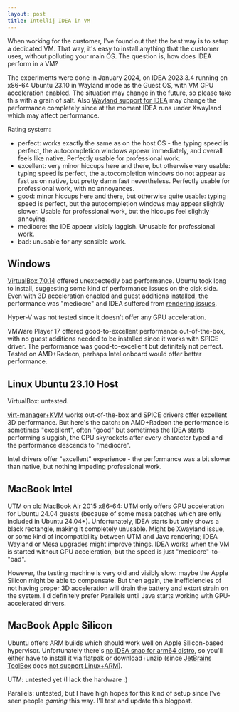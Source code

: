```yaml
---
layout: post
title: Intellij IDEA in VM
---
```


When working for the customer, I've found out that the best way is to setup a dedicated
VM. That way, it's easy to install anything that the customer uses, without polluting
your main OS. The question is, how does IDEA perform in a VM?

The experiments were done in January 2024, on IDEA 2023.3.4 running on x86-64 Ubuntu 23.10 in Wayland mode as the Guest OS,
with VM GPU acceleration enabled. The situation may change in the future, so
please take this with a grain of salt. Also [Wayland support for IDEA](https://youtrack.jetbrains.com/issue/JBR-3206/Native-Wayland-support)
may change the performance completely since at the moment IDEA runs under Xwayland which may affect performance.

Rating system:

* perfect: works exactly the same as on the host OS - the typing speed is perfect, the autocompletion windows appear immediately,
  and overall feels like native. Perfectly usable for professional work.
* excellent: very minor hiccups here and there, but otherwise very usable: typing speed is perfect, the autocompletion windows
  do not appear as fast as on native, but pretty damn fast nevertheless.
  Perfectly usable for professional work, with no annoyances.
* good: minor hiccups here and there, but otherwise quite usable: typing speed is perfect, but the autocompletion windows
  may appear slightly slower. Usable for professional work, but the hiccups feel slightly annoying.
* mediocre: the IDE appear visibly laggish. Unusable for professional work.
* bad: unusable for any sensible work.

## Windows

[VirtualBox 7.0.14](https://www.virtualbox.org/wiki/Downloads) offered unexpectedly bad performance.
Ubuntu took long to install, suggesting some kind of performance issues on the disk side.
Even with 3D acceleration enabled and guest additions installed, the performance was "mediocre"
and IDEA suffered from [rendering issues](https://youtrack.jetbrains.com/issue/IDEA-345192/VMWare-with-3D-acceleration-Rendering-Button-Issue).

Hyper-V was not tested since it doesn't offer any GPU acceleration.

VMWare Player 17 offered good-to-excellent performance out-of-the-box, with no guest additions needed to be installed
since it works with SPICE driver. The performance was good-to-excellent but definitely not perfect.
Tested on AMD+Radeon, perhaps Intel onboard would offer better performance.

## Linux Ubuntu 23.10 Host

VirtualBox: untested.

[virt-manager+KVM](../virt-manager/) works out-of-the-box and SPICE drivers offer excellent 3D performance.
But here's the catch: on AMD+Radeon the performance is sometimes "excellent", often "good" but sometimes the IDEA starts performing sluggish,
the CPU skyrockets after every character typed and the performance descends to "mediocre".

Intel drivers offer "excellent" experience - the performance was a bit slower than native,
but nothing impeding professional work.

## MacBook Intel

UTM on old MacBook Air 2015 x86-64: UTM only offers GPU acceleration for Ubuntu 24.04 guests
(because of some mesa patches which are only included in Ubuntu 24.04+). Unfortunately,
IDEA starts but only shows a black rectangle, making it completely unusable. Might be Xwayland issue, or
some kind of incompatibility between UTM and Java rendering; IDEA Wayland or Mesa upgrades might improve things.
IDEA works when the VM is started without GPU acceleration, but the speed is just "mediocre"-to-"bad".

However, the testing machine is very old and visibly slow: maybe the Apple Silicon might be able to compensate.
But then again, the inefficiencies of not having proper 3D acceleration will drain the battery and extort strain
on the system. I'd definitely prefer Parallels until Java starts working with GPU-accelerated drivers.

## MacBook Apple Silicon

Ubuntu offers ARM builds which should work well on Apple Silicon-based hypervisor. Unfortunately
there's [no IDEA snap for arm64 distro](https://youtrack.jetbrains.com/issue/IDEA-253637/snapcraft.io-Add-ARM64-snap-package-for-Idea-based-IDEs),
so you'll either have to install it via flatpak or download+unzip (since [JetBrains ToolBox](https://www.jetbrains.com/toolbox-app/)
 does [not support Linux+ARM](https://youtrack.jetbrains.com/issue/TBX-8561/Native-build-for-Linux-ARM64)).

UTM: untested yet (I lack the hardware :)

Parallels: untested, but I have high hopes for this kind of setup since I've seen people *gaming*
this way. I'll test and update this blogpost.
